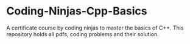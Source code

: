 # Coding-Ninjas-Cpp-Basics
A certificate course by coding ninjas to master the basics of C++. This repository holds all pdfs, coding problems and their solution.
